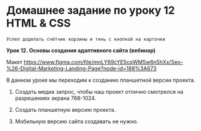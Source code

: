 # Домашнее задание по уроку 12 HTML & CSS

`Успел доделать счётчик корзины и тень с кнопкой на карточки`

**Урок 12. Основы создания адаптивного сайта (вебинар)**

Макет https://www.figma.com/file/mnLY69cYE5cqWM5w6n5hXx/Seo-%26-Digital-Marketing-Landing-Page?node-id=188%3A673

В данном уроке мы переходим к созданию планшетной версии проекта.

1. Создать медиа запрос, чтобы наш проект отлично смотрелся на разрешениях экрана 768-1024.

2. Создать планшетную версию проекта.

3. Мобильную версию сайта создавать не нужно.
